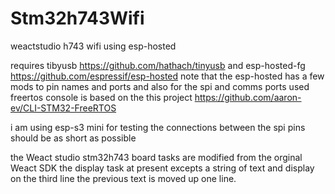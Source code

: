 # Stm32h743Wifi
 weactstudio h743 wifi using esp-hosted

 requires tibyusb https://github.com/hathach/tinyusb
 and esp-hosted-fg https://github.com/espressif/esp-hosted note that the esp-hosted has a few mods 
 to pin names and ports and also for the spi and comms ports used
 freertos console is based on the this project https://github.com/aaron-ev/CLI-STM32-FreeRTOS

i am using esp-s3 mini for testing the connections between the spi pins should be as short as possible

the Weact studio stm32h743 board tasks are modified from the orginal Weact SDK
the display task at present excepts a string of text and display on the third line 
the previous text is moved up one line.